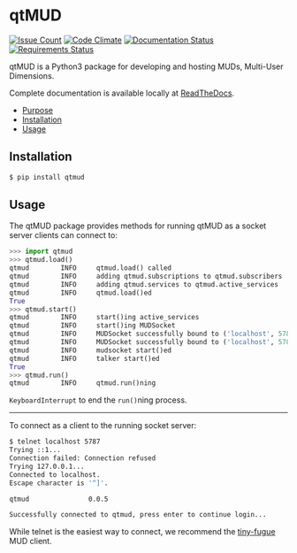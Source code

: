 # qtMUD

[![Issue Count](https://codeclimate.com/github/emsenn/qtmud/badges/issue_count.svg)](https://codeclimate.com/github/emsenn/qtmud)
[![Code Climate](https://codeclimate.com/github/emsenn/qtmud/badges/gpa.svg)](https://codeclimate.com/github/emsenn/qtmud)
[![Documentation Status](https://readthedocs.org/projects/qtmud/badge/?version=latest)](http://qtmud.readthedocs.io/en/latest/?badge=latest)
[![Requirements Status](https://requires.io/github/emsenn/qtmud/requirements.svg?branch=master)](https://requires.io/github/emsenn/qtmud/requirements/?branch=master)

qtMUD is a Python3 package for developing and hosting MUDs, Multi-User 
Dimensions.

Complete documentation is available locally at 
[ReadTheDocs](http://qtmud.readthedocs.io/en/latest/).

* [Purpose](Purpose)
* [Installation](#Installation)
* [Usage](#Usage)


## Installation

```bash
$ pip install qtmud
```

## Usage

The qtMUD package provides methods for running qtMUD as a socket server 
clients can connect to:

```python
>>> import qtmud
>>> qtmud.load()
qtmud        INFO     qtmud.load() called
qtmud        INFO     adding qtmud.subscriptions to qtmud.subscribers
qtmud        INFO     adding qtmud.services to qtmud.active_services
qtmud        INFO     qtmud.load()ed
True
>>> qtmud.start()
qtmud        INFO     start()ing active_services
qtmud        INFO     start()ing MUDSocket
qtmud        INFO     MUDSocket successfully bound to ('localhost', 5787)
qtmud        INFO     MUDSocket successfully bound to ('localhost', 5788, 0, 0)
qtmud        INFO     mudsocket start()ed
qtmud        INFO     talker start()ed
True
>>> qtmud.run()
qtmud        INFO     qtmud.run()ning
```
`KeyboardInterrupt` to end the `run()`ning process.

---

To connect as a client to the running socket server:

```bash
$ telnet localhost 5787
Trying ::1...
Connection failed: Connection refused
Trying 127.0.0.1...
Connected to localhost.
Escape character is '^]'.

qtmud               0.0.5

Successfully connected to qtmud, press enter to continue login...
```
While telnet is the easiest way to connect, we recommend the 
[tiny-fugue](https://github.com/kruton/tinyfugue) MUD client.
